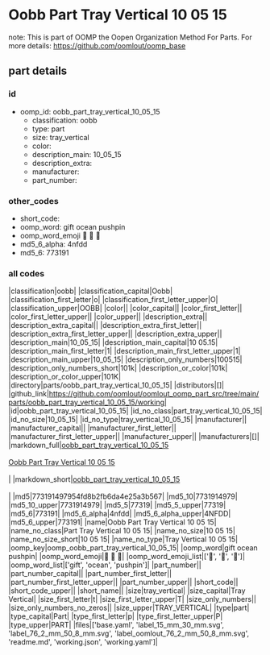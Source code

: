 # Oobb Part Tray Vertical 10 05 15  

note: This is part of OOMP the Oopen Organization Method For Parts. For more details: https://github.com/oomlout/oomp_base

##  part details





### id
* oomp_id: oobb_part_tray_vertical_10_05_15
  * classification: oobb
  * type: part
  * size: tray_vertical
  * color: 
  * description_main: 10_05_15
  * description_extra: 
  * manufacturer: 
  * part_number: 

### other_codes
* short_code: 
* oomp_word: gift ocean pushpin
* oomp_word_emoji :gift: :ocean: :pushpin:
* md5_6_alpha: 4nfdd
* md5_6: 773191

### all codes 
|classification|oobb|
|classification_capital|Oobb|
|classification_first_letter|o|
|classification_first_letter_upper|O|
|classification_upper|OOBB|
|color||
|color_capital||
|color_first_letter||
|color_first_letter_upper||
|color_upper||
|description_extra||
|description_extra_capital||
|description_extra_first_letter||
|description_extra_first_letter_upper||
|description_extra_upper||
|description_main|10_05_15|
|description_main_capital|10 05.15|
|description_main_first_letter|1|
|description_main_first_letter_upper|1|
|description_main_upper|10_05_15|
|description_only_numbers|100515|
|description_only_numbers_short|101k|
|description_or_color|101k|
|description_or_color_upper|101K|
|directory|parts/oobb_part_tray_vertical_10_05_15|
|distributors|[]|
|github_link|https://github.com/oomlout/oomlout_oomp_part_src/tree/main/parts/oobb_part_tray_vertical_10_05_15/working|
|id|oobb_part_tray_vertical_10_05_15|
|id_no_class|part_tray_vertical_10_05_15|
|id_no_size|10_05_15|
|id_no_type|tray_vertical_10_05_15|
|manufacturer||
|manufacturer_capital||
|manufacturer_first_letter||
|manufacturer_first_letter_upper||
|manufacturer_upper||
|manufacturers|[]|
|markdown_full|[oobb_part_tray_vertical_10_05_15](https://github.com/oomlout/oomlout_oomp_part_src/tree/main/parts/oobb_part_tray_vertical_10_05_15/working)<br>[](https://github.com/oomlout/oomlout_oomp_part_src/tree/main/parts/oobb_part_tray_vertical_10_05_15/working)<br>[Oobb Part Tray Vertical 10 05 15](https://github.com/oomlout/oomlout_oomp_part_src/tree/main/parts/oobb_part_tray_vertical_10_05_15/working)<br><br>|
|markdown_short|[oobb_part_tray_vertical_10_05_15](https://github.com/oomlout/oomlout_oomp_part_src/tree/main/parts/oobb_part_tray_vertical_10_05_15/working)<br><br>|
|md5|773191497954fd8b2fb6da4e25a3b567|
|md5_10|7731914979|
|md5_10_upper|7731914979|
|md5_5|77319|
|md5_5_upper|77319|
|md5_6|773191|
|md5_6_alpha|4nfdd|
|md5_6_alpha_upper|4NFDD|
|md5_6_upper|773191|
|name|Oobb Part Tray Vertical 10 05 15|
|name_no_class|Part Tray Vertical 10 05 15|
|name_no_size|10 05 15|
|name_no_size_short|10 05 15|
|name_no_type|Tray Vertical 10 05 15|
|oomp_key|oomp_oobb_part_tray_vertical_10_05_15|
|oomp_word|gift ocean pushpin|
|oomp_word_emoji|:gift: :ocean: :pushpin:|
|oomp_word_emoji_list|[':gift:', ':ocean:', ':pushpin:']|
|oomp_word_list|['gift', 'ocean', 'pushpin']|
|part_number||
|part_number_capital||
|part_number_first_letter||
|part_number_first_letter_upper||
|part_number_upper||
|short_code||
|short_code_upper||
|short_name||
|size|tray_vertical|
|size_capital|Tray Vertical|
|size_first_letter|t|
|size_first_letter_upper|T|
|size_only_numbers||
|size_only_numbers_no_zeros||
|size_upper|TRAY_VERTICAL|
|type|part|
|type_capital|Part|
|type_first_letter|p|
|type_first_letter_upper|P|
|type_upper|PART|
|files|['base.yaml', 'label_15_mm_30_mm.svg', 'label_76_2_mm_50_8_mm.svg', 'label_oomlout_76_2_mm_50_8_mm.svg', 'readme.md', 'working.json', 'working.yaml']|
